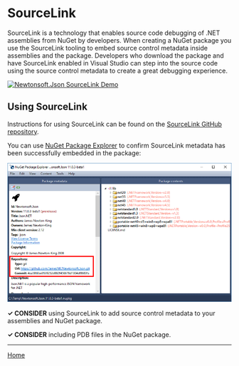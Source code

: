 # SourceLink

SourceLink is a technology that enables source code debugging of .NET assemblies from NuGet by developers. When creating a NuGet package you use the SourceLink tooling to embed source control metadata inside assemblies and the package. Developers who download the package and have SourceLink enabled in Visual Studio can step into the source code using the source control metadata to create a great debugging experience.

[![Newtonsoft.Json SourceLink Demo](http://img.youtube.com/vi/gyRGhCQPkB4/0.jpg)](https://www.youtube.com/watch?time_continue=61&v=gyRGhCQPkB4)

## Using SourceLink

Instructions for using SourceLink can be found on the [SourceLink GitHub repository](https://github.com/dotnet/sourcelink/blob/master/README.md).

You can use [NuGet Package Explorer](https://github.com/NuGetPackageExplorer/NuGetPackageExplorer) to confirm SourceLink metadata has been successfully embedded in the package:

![SourceLink in NuGet Package Explorer](./images/nuget-package-explorer-sourcelink.png "SourceLink in NuGet Package Explorer")

**✓ CONSIDER** using SourceLink to add source control metadata to your assemblies and NuGet package.

**✓ CONSIDER** including PDB files in the NuGet package.

---

[Home](./README.md)